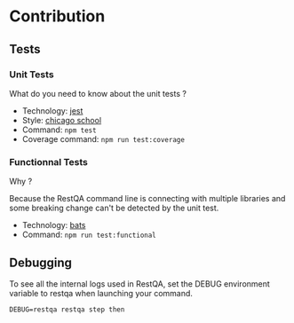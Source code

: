 # Contribution

## Tests

### Unit Tests

What do you need to know about the unit tests ?

* Technology: [jest](https://jestjs.io)
* Style: [chicago school](https://dev.to/hiboabd/a-beginners-explanation-of-the-chicago-london-approaches-4o5f)
* Command: `npm test`
* Coverage command: `npm run test:coverage`


### Functionnal Tests

Why ?

Because the RestQA command line is connecting with multiple libraries and some breaking change can't be detected by the unit test.

* Technology: [bats](https://bats-core.readthedocs.io)
* Command: `npm run test:functional`


## Debugging

To see all the internal logs used in RestQA, set the DEBUG environment variable to restqa when launching your command.

```
DEBUG=restqa restqa step then
```
